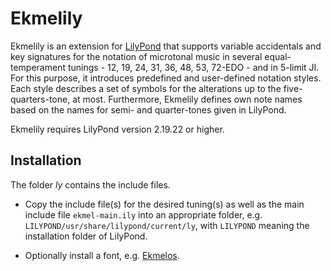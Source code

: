 Ekmelily
========

Ekmelily is an extension for [LilyPond](http://lilypond.org/) that supports variable
accidentals and key signatures for the notation of microtonal music
in several equal-temperament tunings - 12, 19, 24, 31, 36, 48, 53, 72-EDO -
and in 5-limit JI.
For this purpose, it introduces predefined and user-defined notation styles.
Each style describes a set of symbols for the alterations up to the five-quarters-tone, at most.
Furthermore, Ekmelily defines own note names based on the names for
semi- and quarter-tones given in LilyPond.

Ekmelily requires LilyPond version 2.19.22 or higher.

Installation
------------

The folder *ly* contains the include files.

*   Copy the include file(s) for the desired tuning(s) as well as the
    main include file `ekmel-main.ily` into an appropriate folder,
    e.g. `LILYPOND/usr/share/lilypond/current/ly`, with `LILYPOND`
    meaning the installation folder of LilyPond.

*   Optionally install a font, e.g. [Ekmelos](https://github.com/tr-igem/ekmelos).
